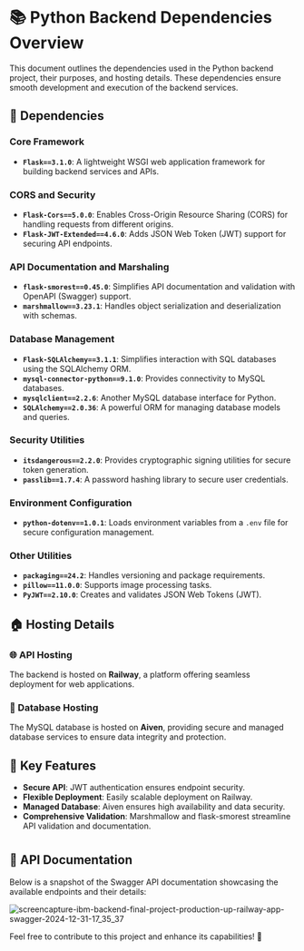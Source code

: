 # 📚 Python Backend Dependencies Overview

This document outlines the dependencies used in the Python backend project, their purposes, and hosting details. These dependencies ensure smooth development and execution of the backend services.

## 🔨 Dependencies

### Core Framework

- **`Flask==3.1.0`**: A lightweight WSGI web application framework for building backend services and APIs.

### CORS and Security

- **`Flask-Cors==5.0.0`**: Enables Cross-Origin Resource Sharing (CORS) for handling requests from different origins.
- **`Flask-JWT-Extended==4.6.0`**: Adds JSON Web Token (JWT) support for securing API endpoints.

### API Documentation and Marshaling

- **`flask-smorest==0.45.0`**: Simplifies API documentation and validation with OpenAPI (Swagger) support.
- **`marshmallow==3.23.1`**: Handles object serialization and deserialization with schemas.

### Database Management

- **`Flask-SQLAlchemy==3.1.1`**: Simplifies interaction with SQL databases using the SQLAlchemy ORM.
- **`mysql-connector-python==9.1.0`**: Provides connectivity to MySQL databases.
- **`mysqlclient==2.2.6`**: Another MySQL database interface for Python.
- **`SQLAlchemy==2.0.36`**: A powerful ORM for managing database models and queries.

### Security Utilities

- **`itsdangerous==2.2.0`**: Provides cryptographic signing utilities for secure token generation.
- **`passlib==1.7.4`**: A password hashing library to secure user credentials.

### Environment Configuration

- **`python-dotenv==1.0.1`**: Loads environment variables from a `.env` file for secure configuration management.

### Other Utilities

- **`packaging==24.2`**: Handles versioning and package requirements.
- **`pillow==11.0.0`**: Supports image processing tasks.
- **`PyJWT==2.10.0`**: Creates and validates JSON Web Tokens (JWT).

## 🏠 Hosting Details

### 🌐 API Hosting

The backend is hosted on **Railway**, a platform offering seamless deployment for web applications.

### 📅 Database Hosting

The MySQL database is hosted on **Aiven**, providing secure and managed database services to ensure data integrity and protection.


## 🌟 Key Features

- **Secure API**: JWT authentication ensures endpoint security.
- **Flexible Deployment**: Easily scalable deployment on Railway.
- **Managed Database**: Aiven ensures high availability and data security.
- **Comprehensive Validation**: Marshmallow and flask-smorest streamline API validation and documentation.

#
#
## 📸 API Documentation

Below is a snapshot of the Swagger API documentation showcasing the available endpoints and their details:

![screencapture-ibm-backend-final-project-production-up-railway-app-swagger-2024-12-31-17_35_37](https://github.com/user-attachments/assets/88a482e7-3e98-498b-8097-051c1c7260ee)

Feel free to contribute to this project and enhance its capabilities! 🚀